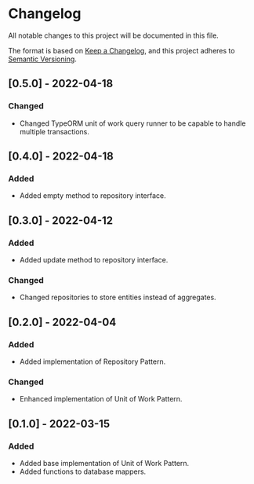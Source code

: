 # Changelog
All notable changes to this project will be documented in this file.

The format is based on [Keep a Changelog](https://keepachangelog.com/en/1.0.0/),
and this project adheres to [Semantic Versioning](https://semver.org/spec/v2.0.0.html).

## [0.5.0] - 2022-04-18
### Changed
- Changed TypeORM unit of work query runner to be capable to handle multiple transactions.

## [0.4.0] - 2022-04-18
### Added
- Added empty method to repository interface.

## [0.3.0] - 2022-04-12
### Added
- Added update method to repository interface.
### Changed
- Changed repositories to store entities instead of aggregates.

## [0.2.0] - 2022-04-04
### Added
- Added implementation of Repository Pattern.
### Changed
- Enhanced implementation of Unit of Work Pattern.

## [0.1.0] - 2022-03-15
### Added
- Added base implementation of Unit of Work Pattern.
- Added functions to database mappers.
